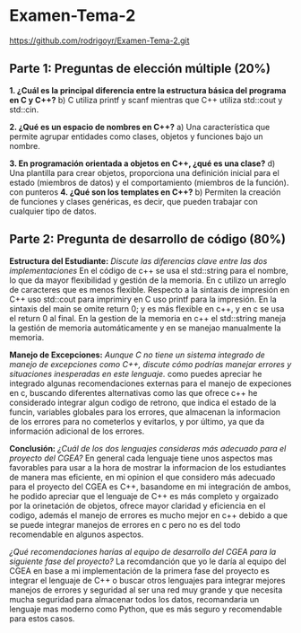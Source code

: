 # Examen-Tema-2
https://github.com/rodrigoyr/Examen-Tema-2.git

## Parte 1: Preguntas de elección múltiple (20%)
**1. ¿Cuál es la principal diferencia entre la estructura básica del programa en C y C++?**
b) C utiliza printf y scanf mientras que C++ utiliza std::cout y std::cin.

**2. ¿Qué es un espacio de nombres en C++?**
a) Una característica que permite agrupar entidades como clases, objetos y funciones bajo un nombre.

**3. En programación orientada a objetos en C++, ¿qué es una clase?**
d) Una plantilla para crear objetos, proporciona una definición inicial para el estado (miembros de datos) y el comportamiento (miembros de la función).
con punteros
**4. ¿Qué son los templates en C++?**
b) Permiten la creación de funciones y clases genéricas, es decir, que pueden trabajar con cualquier tipo de datos.

## Parte 2: Pregunta de desarrollo de código (80%)
**Estructura del Estudiante:**
*Discute las diferencias clave entre las dos implementaciones*
En el código de c++ se usa el std::string para el nombre, lo que da mayor flexibilidad y gestión de la memoria. En c utilizo un arreglo de caracteres que es menos flexible. Respecto a la sintaxis de impresión en C++ uso std::cout para imprimiry en C uso printf para la impresión. En la sintaxis del main se omite return 0; y es más flexible en c++, y en c se usa el return 0 al final. En la gestion de la memoria en c++ el std::string maneja la gestión de memoria automáticamente y en se manejao manualmente la memoria.

**Manejo de Excepciones:**
*Aunque C no tiene un sistema integrado de manejo de excepciones como C++, discute cómo podrías manejar errores y situaciones inesperadas en este lenguaje.*
como puedes apreciar he integrado algunas recomendaciones externas para el manejo de expeciones en c, buscando diferentes alternativas como las que ofrece c++ he considerado integrar algun codigo de retrono, que indica el estado de la funcin, variables globales para los errores, que almacenan la informacion de los errores para no cometerlos y evitarlos, y por último, ya que da información adicional de los errores.

**Conclusión:**
*¿Cuál de los dos lenguajes consideras más adecuado para el proyecto del CGEA?*
En general cada lenguaje tiene unos aspectos mas favorables para usar a la hora de mostrar la informacion de los estudiantes de manera mas eficiente, en mi opinion el que considero más adecuado para el proyecto del CGEA es C++, basandome en mi integración de ambos, he podido apreciar que el lenguaje de C++ es más completo y orgaizado por la orinetación de objetos, ofrece mayor claridad y eficiencia en el codigo, además el manejo de errores es mucho mejor en c++ debido a que se puede integrar manejos de errores en c pero no es del todo recomendable en algunos aspectos.

*¿Qué recomendaciones harías al equipo de desarrollo del CGEA para la siguiente fase del proyecto?*
La recomdanción que yo le daría al equipo del CGEA en base a mi implementación de la primera fase del proyecto es integrar el lenguaje de C++ o buscar otros lenguajes para integrar mejores manejos de errores y seguridad al ser una red muy grande y que necesita mucha seguridad para almacenar todos los datos, recomandaria un lenguaje mas moderno como Python, que es más seguro y recomendable para estos casos.
